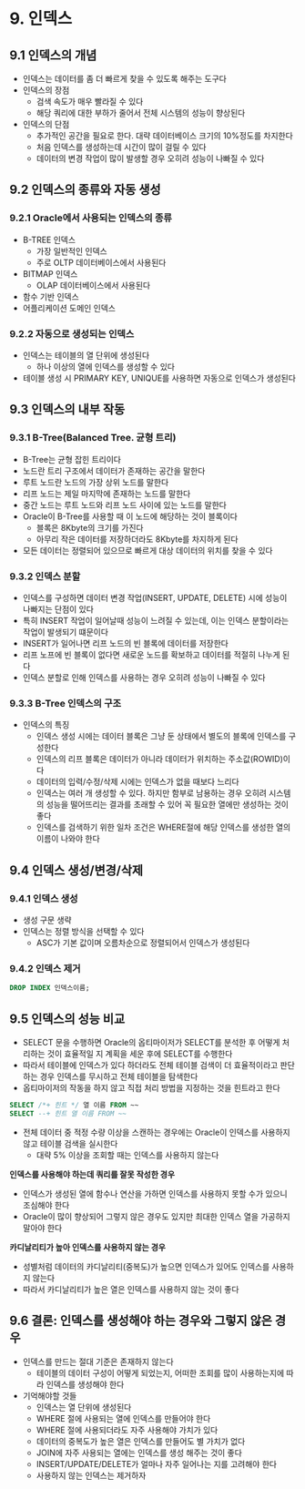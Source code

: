 # 9. 인덱스
## 9.1 인덱스의 개념
- 인덱스는 데이터를 좀 더 빠르게 찾을 수 있도록 해주는 도구다
- 인덱스의 장점
	- 검색 속도가 매우 빨라질 수 있다
	- 해당 쿼리에 대한 부하가 줄어서 전체 시스템의 성능이 향상된다
- 인덱스의 단점
	- 추가적인 공간을 필요로 한다. 대략 데이터베이스 크기의 10%정도를 차지한다
	- 처음 인덱스를 생성하는데 시간이 많이 걸릴 수 있다
	- 데이터의 변경 작업이 많이 발생할 경우 오히려 성능이 나빠질 수 있다

## 9.2 인덱스의 종류와 자동 생성
### 9.2.1 Oracle에서 사용되는 인덱스의 종류
- B-TREE 인덱스
	- 가장 일반적인 인덱스
	- 주로 OLTP 데이터베이스에서 사용된다
- BITMAP 인덱스
	- OLAP 데이터베이스에서 사용된다
- 함수 기반 인덱스
- 어플리케이션 도메인 인덱스

### 9.2.2 자동으로 생성되는 인덱스
- 인덱스는 테이블의 열 단위에 생성된다
	- 하나 이상의 열에 인덱스를 생성할 수 있다
- 테이블 생성 시 PRIMARY KEY, UNIQUE를 사용하면 자동으로 인덱스가 생성된다

## 9.3 인덱스의 내부 작동
### 9.3.1 B-Tree(Balanced Tree. 균형 트리)
- B-Tree는 균형 잡힌 트리이다
- 노드란 트리 구조에서 데이터가 존재하는 공간을 말한다
- 루트 노드란 노드의 가장 상위 노드를 말한다
- 리프 노드는 제일 마지막에 존재하는 노드를 말한다
- 중간 노드는 루트 노드와 리프 노드 사이에 있는 노드를 말한다
- Oracle이 B-Tree를 사용할 때 이 노드에 해당하는 것이 블록이다
	- 블록은 8Kbyte의 크기를 가진다
	- 아무리 작은 데이터를 저장하더라도 8Kbyte를 차지하게 된다
- 모든 데이터는 정렬되어 있으므로 빠르게 대상 데이터의 위치를 찾을 수 있다

### 9.3.2 인덱스 분할
- 인덱스를 구성하면 데이터 변경 작업(INSERT, UPDATE, DELETE) 시에 성능이 나빠지는 단점이 있다
- 특히 INSERT 작업이 일어날때 성능이 느려질 수 있는데, 이는 인덱스 분할이라는 작업이 발생되기 떄문이다
- INSERT가 일어나면 리프 노드의 빈 블록에 데이터를 저장한다
- 리프 노프에 빈 블록이 없다면 새로운 노드를 확보하고 데이터를 적절히 나누게 된다
- 인덱스 분할로 인해 인덱스를 사용하는 경우 오히려 성능이 나빠질 수 있다

### 9.3.3 B-Tree 인덱스의 구조
- 인덱스의 특징
	- 인덱스 생성 시에는 데이터 블록은 그냥 둔 상태에서 별도의 블록에 인덱스를 구성한다
	- 인덱스의 리프 블록은 데이터가 아니라 데이터가 위치하는 주소값(ROWID)이다
	- 데이터의 입력/수정/삭제 시에는 인덱스가 없을 때보다 느리다
	- 인덱스는 여러 개 생성할 수 있다. 하지만 함부로 남용하는 경우 오히려 시스템의 성능을 떨어뜨리는 결과를 초래할 수 있어 꼭 필요한 열에만 생성하는 것이 좋다
	- 인덱스를 검색하기 위한 일차 조건은 WHERE절에 해당 인덱스를 생성한 열의 이름이 나와야 한다

## 9.4 인덱스 생성/변경/삭제
### 9.4.1 인덱스 생성
- 생성 구문 생략
- 인덱스는 정렬 방식을 선택할 수 있다
	- ASC가 기본 값이며 오름차순으로 정렬되어서 인덱스가 생성된다

### 9.4.2 인덱스 제거
```SQL
DROP INDEX 인덱스이름;
```

## 9.5 인덱스의 성능 비교
- SELECT 문을 수행하면 Oracle의 옵티마이저가 SELECT를 분석한 후 어떻게 처리하는 것이 효율적일 지 계획을 세운 후에 SELECT를 수행한다
- 따라서 테이블에 인덱스가 있다 하더라도 전체 테이블 검색이 더 효율적이라고 판단하는 경우 인덱스를 무시하고 전체 테이블을 탐색한다
- 옵티마이저의 작동을 하지 않고 직접 처리 방법을 지정하는 것을 힌트라고 한다

```SQL
SELECT /*+ 힌트 */ 열 이름 FROM ~~
SELECT --+ 힌트 열 이름 FROM ~~
```

- 전체 데이터 중 적정 수량 이상을 스캔하는 경우에는 Oracle이 인덱스를 사용하지 않고 테이블 검색을 실시한다
	- 대략 5% 이상을 조회할 때는 인덱스를 사용하지 않는다

**인덱스를 사용해야 하는데 쿼리를 잘못 작성한 경우**
- 인덱스가 생성된 열에 함수나 연산을 가하면 인덱스를 사용하지 못할 수가 있으니 조심해야 한다
- Oracle이 많이 향상되어 그렇지 않은 경우도 있지만 최대한 인덱스 열을 가공하지 말아야 한다

**카디날리티가 높아 인덱스를 사용하지 않는 경우**
- 성별처럼 데이터의 카디날리티(중복도)가 높으면 인덱스가 있어도 인덱스를 사용하지 않는다
- 따라서 카디날리티가 높은 열은 인덱스를 사용하지 않는 것이 좋다

## 9.6 결론: 인덱스를 생성해야 하는 경우와 그렇지 않은 경우
- 인덱스를 만드는 절대 기준은 존재하지 않는다
	- 테이블의 데이터 구성이 어떻게 되었는지, 어떠한 조회를 많이 사용하는지에 따라 인덱스를 생성해야 한다
- 기억해야할 것들
	- 인덱스는 열 단위에 생성된다
	- WHERE 절에 사용되는 열에 인덱스를 만들어야 한다
	- WHERE 절에 사용되더라도 자주 사용해야 가치가 있다
	- 데이터의 중복도가 높은 열은 인덱스를 만들어도 별 가치가 없다
	- JOIN에 자주 사용되는 열에는 인덱스를 생성 해주는 것이 좋다
	- INSERT/UPDATE/DELETE가 얼마나 자주 일어나는 지를 고려해야 한다
	- 사용하지 않는 인덱스는 제거하자